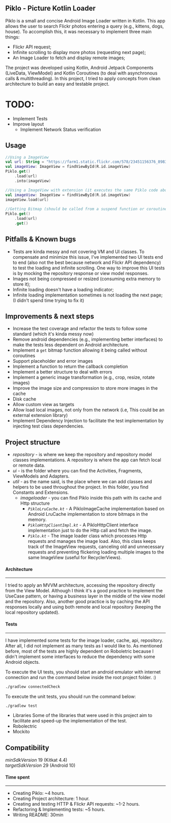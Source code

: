 ## Piklo - Picture Kotlin Loader
Piklo is a small and concise Android Image Loader written in Kotlin. 
This app allows the user to search Flickr photos entering a query (e.g., kittens, dogs, house). To accomplish this, it was necessary to implement three main things:
- Flickr API request;
- Infinite scrolling to display more photos (requesting next page);
- An Image Loader to fetch and display remote images;  

The project was developed using Kotlin, Android Jetpack Components (LiveData, ViewModel) and Kotlin Coroutines (to deal with asynchronous calls & multithreading).
In this project, I tried to apply concepts from clean architecture to build an easy and testable project.

# TODO:
- Implement Tests
- Improve layout
    - Implement Network Status verification


Usage
--------
```kotlin
//Using a ImageView
val url: String = "https://farm1.static.flickr.com/578/23451156376_8983a8ebc7.jpg"
val imageView: ImageView = findViewById(R.id.imageView)
Piklo.get()
    .load(url)
    .into(imageView)

//Using a ImageView with extension (it executes the same Piklo code above)
val imageView: ImageView = findViewById(R.id.imageView)
imageView.load(url)
        
//Getting Bitmap (should be called from a suspend function or coroutine context)
Piklo.get()
    .load(url)
    .get()
```
     
Pitfalls & Known bugs
--------
- Tests are kinda messy and not covering VM and UI classes. To compensate and minimize this issue, I've implemented two UI tests end to end 
(also not the best because network and Flickr API dependency) to test the loading and infinite scrolling. One way to improve this UI tests is by mocking the repository response or view model responses.
- Images not being compressed or resized (consuming extra memory to store it);
- Infinite loading doesn't have a loading indicator;
- Infinite loading implementation sometimes is not loading the next page; (I didn't spend time trying to fix it)

Improvements & next steps
--------
- Increase the test coverage and refactor the tests to follow some standard (which it's kinda messy now)
- Remove android dependencies (e.g., implementing better interfaces) to make the tests less dependent on Android architecture.  
- Implement a `get` bitmap function allowing it being called without coroutines
- Support placeholder and error images
- Implement a function to return the callback completion
- Implement a better structure to deal with errors
- Implement a generic image transformation (e.g., crop, resize, rotate images)
- Improve the image size and compression to store more images in the cache
- Disk cache
- Allow custom view as targets
- Allow load local images, not only from the network (i.e, This could be an external extension library)
- Implement Dependency Injection to facilitate the test implementation by injecting test class dependencies.

Project structure
--------
- *repository* - is where we keep the repository and repository model classes implementations. A repository is where the app can fetch local or remote data.
- *ui* - is the folder where you can find the Activities, Fragments, ViewModels and Adapters.
- *util* - as the name said, is the place where we can add classes and helpers to be used throughout the project. In this folder, you find Constants and Extensions.
    - *imageloader* - you can find Piklo inside this path with its cache and Http structure
        - *`PikloLruCache.kt`* - A PikloImageCache implementation based on Android LruCache implementation to store bitmaps in the memory.   
        - *`PikloHttpClientImpl.kt`* - A PikloHttpClient interface implementation just to do the Http call and fetch the image.
        - *`Piklo.kt`* - The image loader class which processes Http requests and manages the image load. Also, this class keeps track of the ImageView requests, canceling old and unnecessary requests and preventing flickering loading multiple images to the same ImageView (useful for RecyclerViews).     

#### Architecture
---
I tried to apply an MVVM architecture, accessing the repository directly from the View Model. Although I think it's a good practice to implement the UseCase pattern, 
or having a business layer in the middle of the view model and the repository. 
Also, another good practice is by caching the API responses locally and using both remote and local repository (keeping the local repository updated). 

#### Tests
---
I have implemented some tests for the image loader, cache, api, repository. After all, I did not implement as many tests as I would like to.
As mentioned before, most of the tests are highly dependent on Roboletric because I didn't implement some interfaces to reduce the dependency with some Android objects.

To execute the UI tests, you should start an android emulator with internet connection and run the command below inside the root project folder. :) 
```bash
./gradlew connectedCheck
```

To execute the unit tests, you should run the command below:
```bash
./gradlew test
```

- Libraries
Some of the libraries that were used in this project aim to facilitate and speed-up the implementation of the test. 
- Robolectric
- Mockito


Compatibility
--------
*minSdkVersion* 19 (Kitkat 4.4)  
*targetSdkVersion* 29 (Android 10)


#### Time spent
---
- Creating Piklo: ~4 hours.
- Creating Project architecture: 1 hour.
- Creating and testing HTTP & Flickr API requests: ~1-2 hours.
- Refactoring & Implementing tests: ~5 hours.
- Writing README: 30min